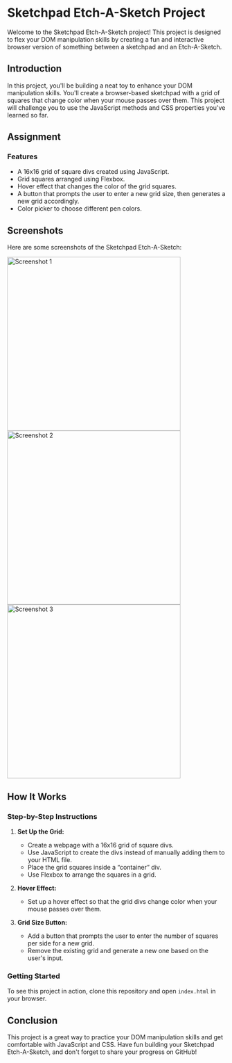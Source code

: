 # Sketchpad Etch-A-Sketch Project

Welcome to the Sketchpad Etch-A-Sketch project! This project is designed to flex your DOM manipulation skills by creating a fun and interactive browser version of something between a sketchpad and an Etch-A-Sketch.

## Introduction

In this project, you'll be building a neat toy to enhance your DOM manipulation skills. You'll create a browser-based sketchpad with a grid of squares that change color when your mouse passes over them. This project will challenge you to use the JavaScript methods and CSS properties you've learned so far.

## Assignment

### Features

- A 16x16 grid of square divs created using JavaScript.
- Grid squares arranged using Flexbox.
- Hover effect that changes the color of the grid squares.
- A button that prompts the user to enter a new grid size, then generates a new grid accordingly.
- Color picker to choose different pen colors.

## Screenshots

Here are some screenshots of the Sketchpad Etch-A-Sketch:

<img src="https://i.imgur.com/ycmw4KK.png" alt="Screenshot 1" width="400">
<img src="https://i.imgur.com/X5RCczx.png" alt="Screenshot 2" width="400">
<img src="https://i.imgur.com/odj6uAo.png" alt="Screenshot 3" width="400">

## How It Works

### Step-by-Step Instructions

1. **Set Up the Grid:**
   - Create a webpage with a 16x16 grid of square divs.
   - Use JavaScript to create the divs instead of manually adding them to your HTML file.
   - Place the grid squares inside a “container” div.
   - Use Flexbox to arrange the squares in a grid.

2. **Hover Effect:**
   - Set up a hover effect so that the grid divs change color when your mouse passes over them.

3. **Grid Size Button:**
   - Add a button that prompts the user to enter the number of squares per side for a new grid.
   - Remove the existing grid and generate a new one based on the user's input.

### Getting Started

To see this project in action, clone this repository and open `index.html` in your browser.

## Conclusion

This project is a great way to practice your DOM manipulation skills and get comfortable with JavaScript and CSS. Have fun building your Sketchpad Etch-A-Sketch, and don't forget to share your progress on GitHub!